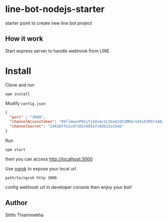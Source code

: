 # line-bot-nodejs-starter
starter point to create new line bot project

## How it work
Start express server to handle webhook from LINE

# Install
Clone and run
```
npm install
```
Modify `config.json`
```json
{
  "port" : "3000",
  "channelAccessToken": "09llmwxnP82yYjk0imc2LXXadzQ51MREvSXIvE3R5tIAQ/71apc8JYerpy7Ttu6pcVFGb3B1/q0kw+rRfIezn8GwSeqo9weyRuvyjgH4KZSnMnl1kv0Kj/lD1qWuaM6L39gzm7PGkJvFTlRHxvf7kQdB04t89/1O/w1cDnyilFU=",
  "channelSecret": "246287fe1cd7c653401bfc8d615a15eb"
}
```
Run
```
npm start
```
then you can access [http://localhost:3000](http://localhost:3000)

Use [ngrok](https://ngrok.com/) to expose your local url
```
path/to/ngrok http 3000
```
config webhook url in developer console then enjoy your bot!

## Author
Sitthi Thiammekha
